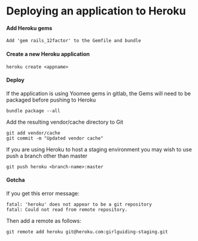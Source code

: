 # Deploying an application to Heroku

#### Add Heroku gems

```
Add 'gem rails_12factor' to the Gemfile and bundle
```

#### Create a new Heroku application

```
heroku create <appname>
```


#### Deploy

If the application is using Yoomee gems in gitlab, the Gems will need to be packaged before pushing to Heroku

```
bundle package --all
```

Add the resulting vendor/cache directory to Git


```
git add vendor/cache
git commit -m "Updated vendor cache"
```

If you are using Heroku to host a staging environment you may wish to use push a branch other than master

```
git push heroku <branch-name>:master
```

#### Gotcha

If you get this error message:

```
fatal: 'heroku' does not appear to be a git repository
fatal: Could not read from remote repository.
```

Then add a remote as follows:

```
git remote add heroku git@heroku.com:girlguiding-staging.git
```
